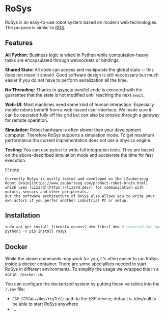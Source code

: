 # RoSys

RoSys is an easy-to-use robot system based on modern web technologies.
The purpose is simlar to [ROS](https://www.ros.org/).

## Features

**All Python:**
Business logic is wired in Python while computation-heavy tasks are encapsulated through websockets or bindings.

**Shared State:**
All code can access and manipulate the global state -- this does not mean it should. Good software design is still neccessary but much easier if you do not have to perform serialization all the time.

**No Threading:**
Thanks to [asyncio](https://docs.python.org/3/library/asyncio.html) parallel code is executed with the guarantee that the state is not modified until reaching the next `await`.

**Web-UI:**
Most machines need some kind of human interaction.
Especially mobile robots benefit from a web-based user interface.
We made sure it can be operated fully off the grid but can also be proxied through a gateway for remote operation.

**Simulation:**
Robot hardware is often slower than your development computer.
Therefore RoSys supports a simulation mode.
To get maximum performance the current implementation does not use a physics engine.

**Testing:**
You can use pytest to write full integration tests.
They are based on the above-described simulation mode and accelerate the time for fast execution.

!!! note

    Currently RoSys is mostly tested and developed on the [Zauberzeug Robot Brain](https://www.zauberzeug.com/product-robot-brain.html) which uses [Lizard](https://lizard.dev/) for communication with motors, sensors and other peripherals.
    But the software architecture of RoSys also allows you to write your own actors if you perfer another industrial PC or setup.

## Installation

```bash
sudo apt-get install libcurl4-openssl-dev libssl-dev # required for pycurl
python3 -m pip install rosys
```

## Docker

While the above commands may work for you, it's often easier to run RoSys inside a docker container.
There are some specialities needed to start RoSys in different environments.
To simplify the usage we wrapped this in a script `./docker.sh`.

You can configure the dockerized system by putting these variables into the `/.env` file:

- `ESP_SERIAL=/dev/ttyTHS1`: path to the ESP device; default is /dev/null to be able to start RoSys anywhere
- ...

